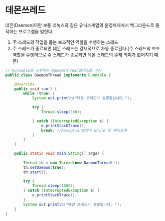 # 데몬쓰레드
데몬(Daemon)이란 보통 리눅스와 같은 유닉스계열의 운영체제에서 백그라운드로 동작하는 프로그램을 말한다.

1. 주 스레드의 작업을 돕는 보조적인 역할을 수행하는 스레드
2. 주 스레드가 종료되면 데몬 스레드는 강제적으로 자동 종료된다.(주 스레드의 보조 역할을 수행하므로 주 스레드가 종료되면 데몬 스레드의 존재 의미가 없어지기 때문)


```java
// Runnable을 구현하는 DaemonThread클래스를 작성
public class DaemonThread implements Runnable {

    @Override
    public void run() {
        while (true) {
            System.out.println("데몬 쓰레드가 실행중입니다.");

            try {
                Thread.sleep(500);

            } catch (InterruptedException e) {
                e.printStackTrace();
                break; //Exception발생시 while 문 빠찌도록 
            }
        }
    }

    public static void main(String[] args) {
      
        Thread th = new Thread(new DaemonThread());
        th.setDaemon(true);
        th.start();

        try {
            Thread.sleep(1000);
        } catch (InterruptedException e) {
            e.printStackTrace();
        }   
        System.out.println("메인 쓰레드가 종료됩니다. ");    
    }   
}
```
